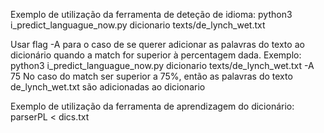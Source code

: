 Exemplo de utilização da ferramenta de deteção de idioma:
python3 i_predict_languague_now.py dicionario texts/de_lynch_wet.txt

Usar flag -A para o caso de se querer adicionar as palavras do texto ao dicionário quando a match for superior à percentagem dada. Exemplo:
python3 i_predict_languague_now.py dicionario texts/de_lynch_wet.txt -A 75
No caso do match ser superior a 75%, então as palavras do texto de_lynch_wet.txt são adicionadas ao dicionario

Exemplo de utilização da ferramenta de aprendizagem do dicionário:
parserPL < dics.txt
